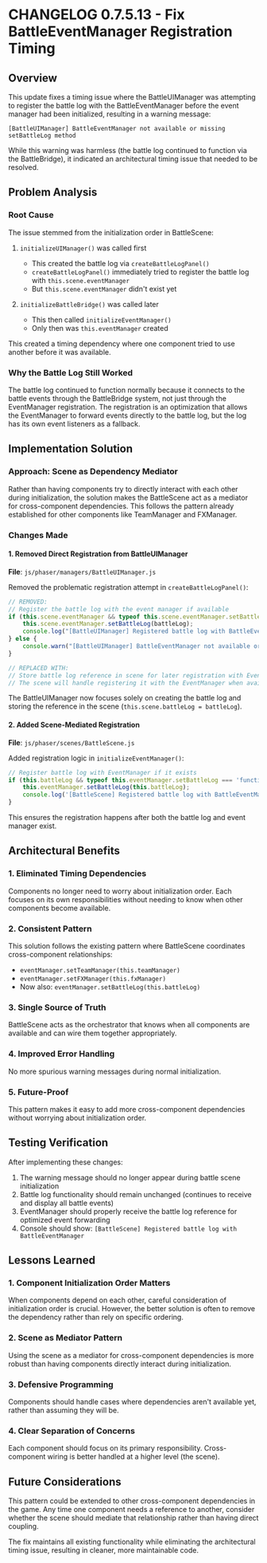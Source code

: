 # CHANGELOG 0.7.5.13 - Fix BattleEventManager Registration Timing

## Overview
This update fixes a timing issue where the BattleUIManager was attempting to register the battle log with the BattleEventManager before the event manager had been initialized, resulting in a warning message:

```
[BattleUIManager] BattleEventManager not available or missing setBattleLog method
```

While this warning was harmless (the battle log continued to function via the BattleBridge), it indicated an architectural timing issue that needed to be resolved.

## Problem Analysis

### Root Cause
The issue stemmed from the initialization order in BattleScene:

1. `initializeUIManager()` was called first
   - This created the battle log via `createBattleLogPanel()`
   - `createBattleLogPanel()` immediately tried to register the battle log with `this.scene.eventManager`
   - But `this.scene.eventManager` didn't exist yet

2. `initializeBattleBridge()` was called later
   - This then called `initializeEventManager()` 
   - Only then was `this.eventManager` created

This created a timing dependency where one component tried to use another before it was available.

### Why the Battle Log Still Worked
The battle log continued to function normally because it connects to the battle events through the BattleBridge system, not just through the EventManager registration. The registration is an optimization that allows the EventManager to forward events directly to the battle log, but the log has its own event listeners as a fallback.

## Implementation Solution

### Approach: Scene as Dependency Mediator
Rather than having components try to directly interact with each other during initialization, the solution makes the BattleScene act as a mediator for cross-component dependencies. This follows the pattern already established for other components like TeamManager and FXManager.

### Changes Made

#### 1. Removed Direct Registration from BattleUIManager
**File**: `js/phaser/managers/BattleUIManager.js`

Removed the problematic registration attempt in `createBattleLogPanel()`:
```javascript
// REMOVED:
// Register the battle log with the event manager if available
if (this.scene.eventManager && typeof this.scene.eventManager.setBattleLog === 'function') {
    this.scene.eventManager.setBattleLog(battleLog);
    console.log("[BattleUIManager] Registered battle log with BattleEventManager");
} else {
    console.warn("[BattleUIManager] BattleEventManager not available or missing setBattleLog method");
}

// REPLACED WITH:
// Store battle log reference in scene for later registration with EventManager
// The scene will handle registering it with the EventManager when available
```

The BattleUIManager now focuses solely on creating the battle log and storing the reference in the scene (`this.scene.battleLog = battleLog`).

#### 2. Added Scene-Mediated Registration
**File**: `js/phaser/scenes/BattleScene.js`

Added registration logic in `initializeEventManager()`:
```javascript
// Register battle log with EventManager if it exists
if (this.battleLog && typeof this.eventManager.setBattleLog === 'function') {
    this.eventManager.setBattleLog(this.battleLog);
    console.log('[BattleScene] Registered battle log with BattleEventManager');
}
```

This ensures the registration happens after both the battle log and event manager exist.

## Architectural Benefits

### 1. Eliminated Timing Dependencies
Components no longer need to worry about initialization order. Each focuses on its own responsibilities without needing to know when other components become available.

### 2. Consistent Pattern
This solution follows the existing pattern where BattleScene coordinates cross-component relationships:
- `eventManager.setTeamManager(this.teamManager)`
- `eventManager.setFXManager(this.fxManager)`
- Now also: `eventManager.setBattleLog(this.battleLog)`

### 3. Single Source of Truth
BattleScene acts as the orchestrator that knows when all components are available and can wire them together appropriately.

### 4. Improved Error Handling
No more spurious warning messages during normal initialization.

### 5. Future-Proof
This pattern makes it easy to add more cross-component dependencies without worrying about initialization order.

## Testing Verification

After implementing these changes:
1. The warning message should no longer appear during battle scene initialization
2. Battle log functionality should remain unchanged (continues to receive and display all battle events)
3. EventManager should properly receive the battle log reference for optimized event forwarding
4. Console should show: `[BattleScene] Registered battle log with BattleEventManager`

## Lessons Learned

### 1. Component Initialization Order Matters
When components depend on each other, careful consideration of initialization order is crucial. However, the better solution is often to remove the dependency rather than rely on specific ordering.

### 2. Scene as Mediator Pattern
Using the scene as a mediator for cross-component dependencies is more robust than having components directly interact during initialization.

### 3. Defensive Programming
Components should handle cases where dependencies aren't available yet, rather than assuming they will be.

### 4. Clear Separation of Concerns
Each component should focus on its primary responsibility. Cross-component wiring is better handled at a higher level (the scene).

## Future Considerations

This pattern could be extended to other cross-component dependencies in the game. Any time one component needs a reference to another, consider whether the scene should mediate that relationship rather than having direct coupling.

The fix maintains all existing functionality while eliminating the architectural timing issue, resulting in cleaner, more maintainable code.
